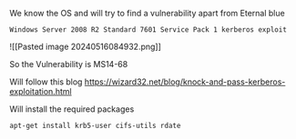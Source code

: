 
We know the OS and will try to find a vulnerability apart from Eternal blue
```
Windows Server 2008 R2 Standard 7601 Service Pack 1 kerberos exploit
```
![[Pasted image 20240516084932.png]]

So the Vulnerability is MS14-68

Will follow this blog 
https://wizard32.net/blog/knock-and-pass-kerberos-exploitation.html


Will install the required packages
```
apt-get install krb5-user cifs-utils rdate
```


